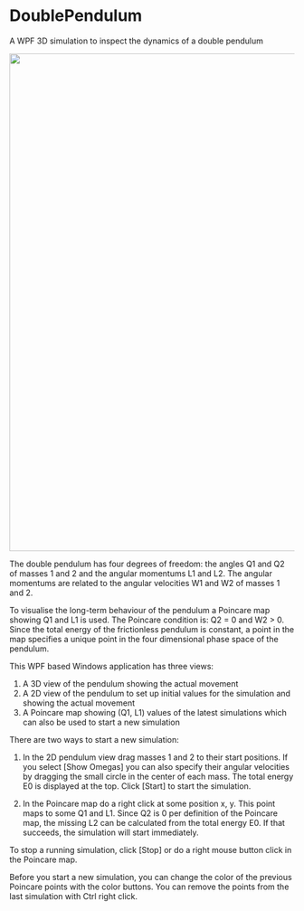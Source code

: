 # DoublePendulum
A WPF 3D simulation to inspect the dynamics of a double pendulum

<img src="http://xn--mariafrster-wfb.de/misc/DoublePendulum.jpg" style="width:880px;">

The double pendulum has four degrees of freedom: the angles Q1 and Q2 of masses 1 and 2 and the angular 
momentums L1 and L2. The angular momentums are related to the angular velocities W1 and W2 of masses 1 and 2.

To visualise the long-term behaviour of the pendulum a Poincare map showing Q1 and L1 is used. 
The Poincare condition is: Q2 = 0 and W2 > 0. Since the total energy of the frictionless pendulum is constant, 
a point in the map specifies a unique point in the four dimensional phase space of the pendulum.

This WPF based Windows application has three views:

1. A 3D view of the pendulum showing the actual movement
2. A 2D view of the pendulum to set up initial values for the simulation and showing the actual movement
3. A Poincare map showing (Q1, L1) values of the latest simulations which can also be used to start a new simulation

There are two ways to start a new simulation:

1. In the 2D pendulum view drag masses 1 and 2 to their start positions. If you select [Show Omegas] you can also
specify their angular velocities by dragging the small circle in the center of each mass. The total energy E0 is displayed
at the top. Click [Start] to start the simulation.

2. In the Poincare map do a right click at some position x, y. This point maps to some Q1 and L1. Since Q2 is 0 per 
definition of the Poincare map, the missing L2 can be calculated from the total energy E0. If that succeeds, the simulation 
will start immediately.

To stop a running simulation, click [Stop] or do a right mouse button click in the Poincare map.

Before you start a new simulation, you can change the color of the previous Poincare points with the color buttons. 
You can remove the points from the last simulation with Ctrl right click.